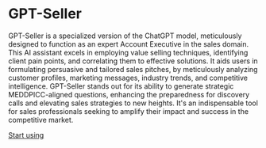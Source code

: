 # GPT-Seller

GPT-Seller is a specialized version of the ChatGPT model, meticulously designed to function as an expert Account Executive in the sales domain. This AI assistant excels in employing value selling techniques, identifying client pain points, and correlating them to effective solutions. It aids users in formulating persuasive and tailored sales pitches, by meticulously analyzing customer profiles, marketing messages, industry trends, and competitive intelligence. GPT-Seller stands out for its ability to generate strategic MEDDPICC-aligned questions, enhancing the preparedness for discovery calls and elevating sales strategies to new heights. It's an indispensable tool for sales professionals seeking to amplify their impact and success in the competitive market.

[Start using](https://chat.openai.com/g/g-CS0BEb5pJ)